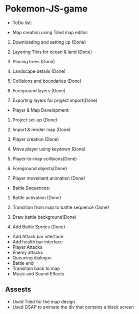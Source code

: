 # Pokemon-JS-game

- ToDo list:

- Map creation using Tiled map editor:

1. Downloading and setting up (Done)

2. Layering Tiles for ocean & land (Done)

3. Placing trees (Done)

4. Landscape details (Done)

5. Collisions and boundaries (Done)

6. Foreground layers (Done)

7. Exporting layers for project import(Done)

- Player & Map Development:

1. Project set-up (Done)

2. Import & render map (Done)

3. Player creation (Done)

4. Move player using keydown (Done)

5. Player-to-map collisions(Done)

6. Foreground objects(Done)

7. Player movement animation (Done)

- Battle Sequences:

1. Battle activation (Done)

2. Transition from map to battle sequence (Done)

3. Draw battle background(Done)

4. Add Battle Sprites (Done)
 - Add Attack bar interface
 - Add health bar interface
 - Player Attacks
 - Enemy attacks
 - Queueing dialogue
 - Battle end
 - Transition back to map
 - Music and Sound Effects


## Assests
- Used Tiled for the map design
- Used GSAP to animate the div that contains a black screen
